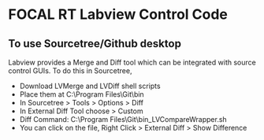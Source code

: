 # FOCAL RT Labview Control Code

## To use Sourcetree/Github desktop 

Labview provides a Merge and Diff tool which can be integrated with source control GUIs. To do this in Sourcetree, 

* Download LVMerge and LVDiff shell scripts
* Place them at C:\Program Files\Git\bin
* In Sourcetree > Tools > Options > Diff
* In External Diff Tool choose > Custom
* Diff Command: C:\Program Files\Git\bin_LVCompareWrapper.sh
* You can click on the file, Right Click > External Diff > Show Difference
